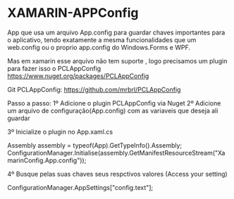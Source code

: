 # XAMARIN-APPConfig
App que usa um arquivo App.config para guardar chaves importantes para o aplicativo, tendo exatamente a mesma funcionalidades
que um web.config ou o proprio app.config do Windows.Forms e WPF.

Mas em xamarin esse arquivo não tem suporte , logo precisamos um plugin para fazer isso o PCLAppConfig
https://www.nuget.org/packages/PCLAppConfig

Git PCLAppConfig: https://github.com/mrbrl/PCLAppConfig

Passo a passo:
1º Adicione o plugin PCLAppConfig via Nuget
2º Adicione um arquivo de configuração(App.config) com as variaveis que deseja ali guardar

<configuration> 
  <appSettings> 
    <add key="config.text" value="hello from app.settings!" /> 
  </appSettings> 
</configuration>

3º Inicialize o plugin no App.xaml.cs 

  Assembly assembly = typeof(App).GetTypeInfo().Assembly;
	ConfigurationManager.Initialise(assembly.GetManifestResourceStream("XamarinConfig.App.config"));
  
4º Busque pelas suas chaves seus respctivos valores (Access your setting)
   
   ConfigurationManager.AppSettings["config.text"];
